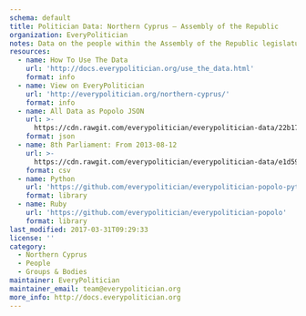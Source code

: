 ```yaml
---
schema: default
title: Politician Data: Northern Cyprus — Assembly of the Republic
organization: EveryPolitician
notes: Data on the people within the Assembly of the Republic legislature of Northern Cyprus.
resources:
  - name: How To Use The Data
    url: 'http://docs.everypolitician.org/use_the_data.html'
    format: info
  - name: View on EveryPolitician
    url: 'http://everypolitician.org/northern-cyprus/'
    format: info
  - name: All Data as Popolo JSON
    url: >-
      https://cdn.rawgit.com/everypolitician/everypolitician-data/22b17a001be6d4d3fa6d007147ebb54f8099fa7f/data/Northern_Cyprus/Assembly/ep-popolo-v1.0.json
    format: json
  - name: 8th Parliament: From 2013-08-12
    url: >-
      https://cdn.rawgit.com/everypolitician/everypolitician-data/e1d590b5a0bca8609b92e0f1b6d8c24558b4951f/data/Northern_Cyprus/Assembly/term-14.csv
    format: csv
  - name: Python
    url: 'https://github.com/everypolitician/everypolitician-popolo-python'
    format: library
  - name: Ruby
    url: 'https://github.com/everypolitician/everypolitician-popolo'
    format: library
last_modified: 2017-03-31T09:29:33
license: ''
category:
  - Northern Cyprus
  - People
  - Groups & Bodies
maintainer: EveryPolitician
maintainer_email: team@everypolitician.org
more_info: http://docs.everypolitician.org
---
```

